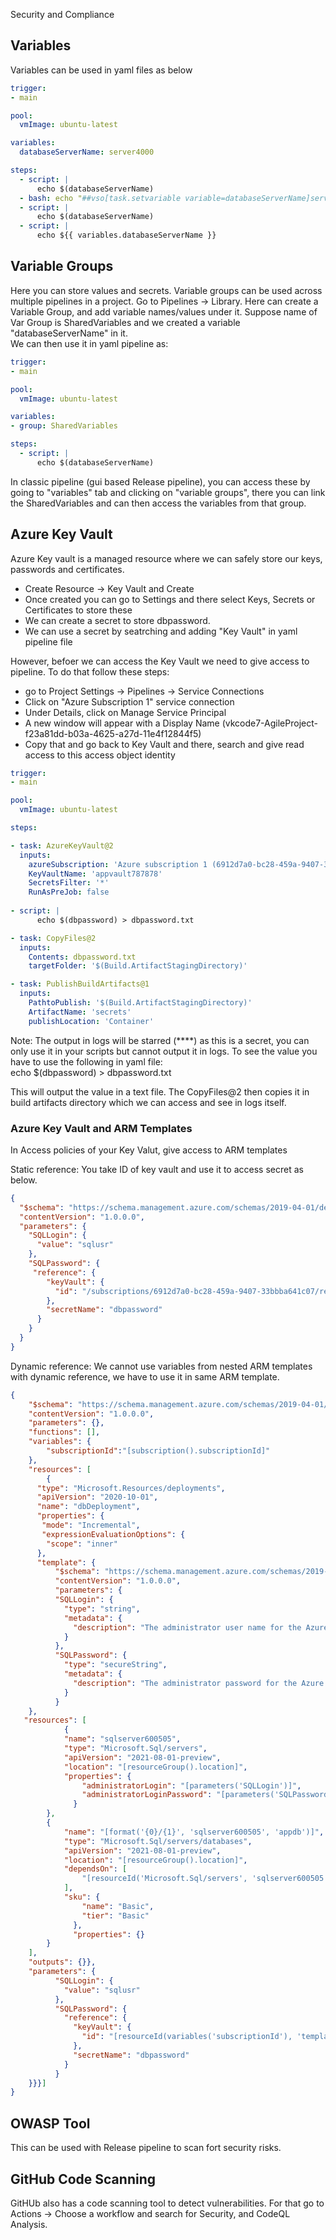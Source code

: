 Security and Compliance

## Variables
Variables can be used in yaml files as below
```yaml
trigger:
- main

pool:
  vmImage: ubuntu-latest

variables:
  databaseServerName: server4000

steps:
  - script: |
      echo $(databaseServerName)
  - bash: echo "##vso[task.setvariable variable=databaseServerName]server5000"
  - script: |
      echo $(databaseServerName)  
  - script: |
      echo ${{ variables.databaseServerName }}  
```

## Variable Groups
Here you can store values and secrets. Variable groups can be used across multiple pipelines in a project. 
Go to Pipelines -> Library. Here can create a Variable Group, and add variable names/values under it. Suppose name of Var Group is SharedVariables and we created a variable "databaseServerName" in it.<br>
We can then use it in yaml pipeline as:
```yml
trigger:
- main

pool:
  vmImage: ubuntu-latest

variables:
- group: SharedVariables

steps:
  - script: |
      echo $(databaseServerName)
```

In classic pipeline (gui based Release pipeline), you can access these by going to "variables" tab and clicking on "variable groups", there you can link the SharedVariables and can then access the variables from that group.

## Azure Key Vault
Azure Key vault is a managed resource where we can safely store our keys, passwords and certificates.
- Create Resource -> Key Vault and Create
- Once created you can go to Settings and there select Keys, Secrets or Certificates to store these
- We can create a secret to store dbpassword.
- We can use a secret by seatrching and adding "Key Vault" in yaml pipeline file

However, befoer we can access the Key Vault we need to give access to pipeline. To do that follow these steps:
- go to Project Settings -> Pipelines -> Service Connections
- Click on "Azure Subscription 1" service connection
- Under Details, click on Manage Service Principal
- A new window will appear with a Display Name (vkcode7-AgileProject-f23a81dd-b03a-4625-a27d-11e4f12844f5)
- Copy that and go back to Key Vault and there, search and give read access to this access object identity

```yaml
trigger:
- main

pool:
  vmImage: ubuntu-latest

steps:

- task: AzureKeyVault@2
  inputs:
    azureSubscription: 'Azure subscription 1 (6912d7a0-bc28-459a-9407-33bbba641c07)'
    KeyVaultName: 'appvault787878'
    SecretsFilter: '*'
    RunAsPreJob: false
  
- script: |
      echo $(dbpassword) > dbpassword.txt

- task: CopyFiles@2
  inputs:
    Contents: dbpassword.txt
    targetFolder: '$(Build.ArtifactStagingDirectory)'

- task: PublishBuildArtifacts@1
  inputs:
    PathtoPublish: '$(Build.ArtifactStagingDirectory)'
    ArtifactName: 'secrets'
    publishLocation: 'Container'
```

Note: The output in logs will be starred (****) as this is a secret, you can only use it in your scripts but cannot output it in logs. To see the value you have to use the following in yaml file:<br>
      echo $(dbpassword) > dbpassword.txt

This will output the value in a text file. The CopyFiles@2 then copies it in build artifacts directory which we can access and see in logs itself.

### Azure Key Vault and ARM Templates

In Access policies of your Key Valut, give access to ARM templates

Static reference: You take ID of key vault and use it to access secret as below.
```json
{
  "$schema": "https://schema.management.azure.com/schemas/2019-04-01/deploymentParameters.json#",
  "contentVersion": "1.0.0.0",
  "parameters": {
    "SQLLogin": {
      "value": "sqlusr"
    },
    "SQLPassword": {
     "reference": {
        "keyVault": {
          "id": "/subscriptions/6912d7a0-bc28-459a-9407-33bbba641c07/resourceGroups/template-grp/providers/Microsoft.KeyVault/vaults/keyvault67767"
        },
        "secretName": "dbpassword"
      }
    }
  }
}
```

Dynamic reference: We cannot use variables from nested ARM templates with dynamic reference, we have to use it in same ARM template.
```json
{
    "$schema": "https://schema.management.azure.com/schemas/2019-04-01/deploymentTemplate.json#",
    "contentVersion": "1.0.0.0",
    "parameters": {},
    "functions": [],
    "variables": {
        "subscriptionId":"[subscription().subscriptionId]"
    },
    "resources": [
        {
      "type": "Microsoft.Resources/deployments",
      "apiVersion": "2020-10-01",
      "name": "dbDeployment",
      "properties": {
       "mode": "Incremental",
       "expressionEvaluationOptions": {
        "scope": "inner"
      },
      "template": {
          "$schema": "https://schema.management.azure.com/schemas/2019-04-01/deploymentTemplate.json#",
          "contentVersion": "1.0.0.0",
          "parameters": {
          "SQLLogin": {
            "type": "string",
            "metadata": {
              "description": "The administrator user name for the Azure SQL Server"
            }
          },
          "SQLPassword": {
            "type": "secureString",
            "metadata": {
              "description": "The administrator password for the Azure SQL Server"
            }
          }
    },
   "resources": [
            {
            "name": "sqlserver600505",
            "type": "Microsoft.Sql/servers",
            "apiVersion": "2021-08-01-preview",
            "location": "[resourceGroup().location]",
            "properties": {
                "administratorLogin": "[parameters('SQLLogin')]",
                "administratorLoginPassword": "[parameters('SQLPassword')]"
              }
        },
        {
            "name": "[format('{0}/{1}', 'sqlserver600505', 'appdb')]",
            "type": "Microsoft.Sql/servers/databases",
            "apiVersion": "2021-08-01-preview",
            "location": "[resourceGroup().location]",            
            "dependsOn": [
                "[resourceId('Microsoft.Sql/servers', 'sqlserver600505')]"
            ],
            "sku": {
                "name": "Basic",
                "tier": "Basic"
              },
              "properties": {}
        }
    ],
    "outputs": {}},
    "parameters": {
          "SQLLogin": {
            "value": "sqlusr"
          },
          "SQLPassword": {
            "reference": {
              "keyVault": {
                "id": "[resourceId(variables('subscriptionId'), 'template-grp', 'Microsoft.KeyVault/vaults', 'keyvault67767')]"
              },
              "secretName": "dbpassword"
            }
          }
    }}}]
}
```

## OWASP Tool
This can be used with Release pipeline to scan fort security risks.

## GitHub Code Scanning
GitHUb also has a code scanning tool to detect vulnerabilities. For that go to Actions -> Choose a workflow and search for Security, and CodeQL Analysis.









